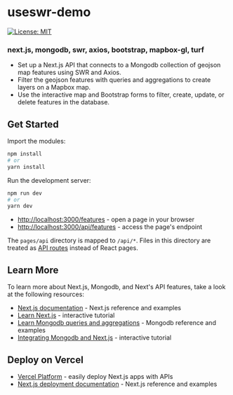 # useswr-demo

[![License: MIT](https://img.shields.io/badge/License-MIT-blue.svg)](https://opensource.org/licenses/MIT)

### next.js, mongodb, swr, axios, bootstrap, mapbox-gl, turf

- Set up a Next.js API that connects to a Mongodb collection of geojson map features using SWR and Axios.
- Filter the geojson features with queries and aggregations to create layers on a Mapbox map.
- Use the interactive map and Bootstrap forms to filter, create, update, or delete features in the database.

## Get Started

Import the modules:

```bash
npm install
# or
yarn install
```

Run the development server:

```bash
npm run dev
# or
yarn dev
```

- [http://localhost:3000/features](http://localhost:3000/features) - open a page in your browser
- [http://localhost:3000/api/features](http://localhost:3000/api/features) - access the page's endpoint

The `pages/api` directory is mapped to `/api/*`. Files in this directory are treated as [API routes](https://nextjs.org/docs/api-routes/introduction) instead of React pages.

## Learn More

To learn more about Next.js, Mongodb, and Next's API features, take a look at the following resources:

- [Next.js documentation](https://nextjs.org/docs) - Next.js reference and examples
- [Learn Next.js](https://nextjs.org/learn) - interactive tutorial
- [Learn Mongodb queries and aggregations](https://www.mongodb.com/docs/manual/) - Mongodb reference and examples
- [Integrating Mongodb and Next.js](https://www.mongodb.com/developer/how-to/nextjs-with-mongodb/) - interactive tutorial

## Deploy on Vercel

- [Vercel Platform](https://vercel.com/new?utm_medium=default-template&filter=next.js&utm_source=create-next-app&utm_campaign=create-next-app-readme) - easily deploy Next.js apps with APIs
- [Next.js deployment documentation](https://nextjs.org/docs/deployment) - Next.js reference and examples
